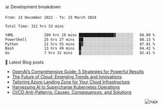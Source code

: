 📊 Development breakdown
<!--START_SECTION:waka-->

```txt
From: 13 December 2022 - To: 15 March 2024

Total Time: 312 hrs 53 mins

YAML              209 hrs 19 mins ████████████████▓░░░░░░░░   66.90 %
PowerShell        25 hrs 27 mins  ██░░░░░░░░░░░░░░░░░░░░░░░   08.13 %
Python            21 hrs 55 mins  █▓░░░░░░░░░░░░░░░░░░░░░░░   07.01 %
Bash              13 hrs 49 mins  █░░░░░░░░░░░░░░░░░░░░░░░░   04.42 %
Go                7 hrs 32 mins   ▓░░░░░░░░░░░░░░░░░░░░░░░░   02.41 %
```

<!--END_SECTION:waka-->

📕 Latest Blog posts

<!-- BLOG-POST-LIST:START -->
- [OpenAI’s Comprehensive Guide: 5 Strategies for Powerful Results](https://najx.dev/openai's-comprehensive-guide-to-prompt-writing-five-new-strategies-for-powerful-results/)
- [The Future of Cloud: Emerging Trends and Innovations](https://najx.dev/the-future-of-cloud-emerging-trends-and-innovations/)
- [Tailoring Azure Landing Zone for Your Cloud Infrastructure](https://najx.dev/tailoring-your-azure-landing-zone-for-cloud-infrastructure/)
- [Harnessing AI to Supercharge Kubernetes Operations](https://najx.dev/harnessing-ai-to-supercharge-kubernetes-operations/)
- [CI/CD Anti-Patterns: Causes, Consequences, and Solutions](https://najx.dev/cicd-anti-patterns/)
<!-- BLOG-POST-LIST:END -->

<p align="right">
  <img src="https://komarev.com/ghpvc/?username=najx&label=GitHub%20Profile%20Views&color=yellow&style=flat" alt="najx" />
</p align="center">
